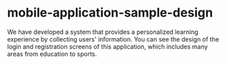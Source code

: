 # mobile-application-sample-design


We have developed a system that provides a personalized learning experience by collecting users' information. You can see the design of the login and registration screens of this application, which includes many areas from education to sports.

